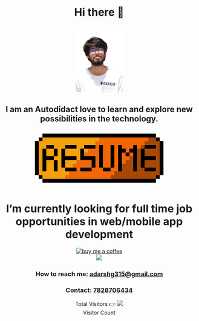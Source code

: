 <h1 align="center" style="border-bottom: none">Hi there 👋</h1>
<p align="center">
 <img src="/pic.png" width="25%"/>
 <h2 align="center" >I am an Autodidact love to learn and explore new possibilities in the technology.</h2>
</p>

<p align="center">
 <a href="https://docs.google.com/document/d/1zZoxmOKvPeth-WN3oKnlTWUYjYPtVTNQCO_RDXF0RMc/edit?usp=sharing">
   <img src="/1e4ed6ace0977ce.png" alt="Resume"/>
 </a>
 <h1 align="center"> I’m currently looking for full time job opportunities in web/mobile app development </h1>
</p>

<p align="center">
<a href="https://www.paypal.com/paypalme/adagoyal">
 <img src="https://www.tecmint.com/wp-content/uploads/2015/01/coffee.png" alt="buy me a coffee"/>
</a>
 <br />
 <img src="https://github-readme-stats.vercel.app/api?username=adarshg315&show_icons=true" />
 <h3 align="center"> How to reach me: <a href="mailto:adarshg315@gmail.com">adarshg315@gmail.com</a></h3>
 <h3 align="center"> Contact: <a href="tel:+9178287064354">7828706434</a></h3>
</p>

<p align="center">
 Total Visitors 👉 <img src="https://profile-counter.glitch.me/{Adarshg315}/count.svg"> <br />
 Visitor Count
 </img>
</p>



